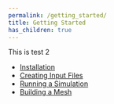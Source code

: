 ```yaml
---
permalink: /getting_started/
title: Getting Started
has_children: true
---
```

This is test 2
* [Installation](/installation/installation.md)
* [Creating Input Files](/getting_started/fenics_input_readme/)
* [Running a Simulation](/getting_started/running_demo/)
* [Building a Mesh](/getting_started/mesh_generation_readme/)
